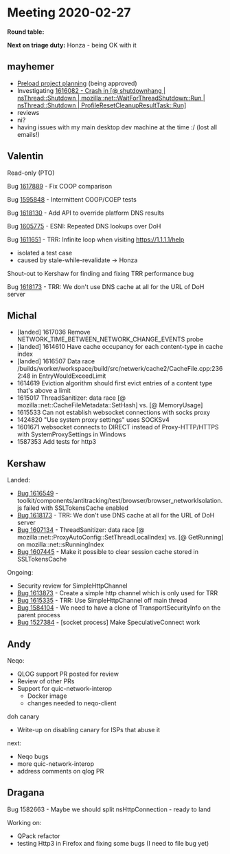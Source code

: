 # Meeting 2020-02-27
**Round table:**

**Next on triage duty:**
Honza - being OK with it
## mayhemer

* [Preload project planning](https://docs.google.com/document/d/11iAbml3EOyE8jxsB0-NLfxLWoDzIq-jCKJHAwLnM7z0/edit?usp=sharing) (being approved) 
* Investigating [1616082 - Crash in [@ shutdownhang | nsThread::Shutdown | mozilla::net::WaitForThreadShutdown::Run | nsThread::Shutdown | ProfileResetCleanupResultTask::Run]](https://bugzilla.mozilla.org/show_bug.cgi?id=1616082)
* reviews
* ni?
* having issues with my main desktop dev machine at the time :/ (lost all emails!)

## Valentin

Read-only (PTO)

Bug [1617889](https://bugzil.la/1617889) - Fix COOP comparison

Bug [1595848](https://bugzil.la/1595848) - Intermittent COOP/COEP tests

Bug [1618130](https://bugzil.la/1618130) - Add API to override platform DNS results

Bug [1605775](https://bugzil.la/1605775) - ESNI: Repeated DNS lookups over DoH

Bug [1611651](https://bugzil.la/1611651) - TRR: Infinite loop when visiting https://1.1.1.1/help

  - isolated a test case
  - caused by stale-while-revalidate -> Honza

Shout-out to Kershaw for finding and fixing TRR performance bug

Bug [1618173](https://bugzil.la/1618173) - TRR: We don't use DNS cache at all for the URL of DoH server

## Michal

- [landed] 1617036 Remove NETWORK_TIME_BETWEEN_NETWORK_CHANGE_EVENTS probe 
- [landed] 1614610 Have cache occupancy for each content-type in cache index
- [landed] 1616507 Data race /builds/worker/workspace/build/src/netwerk/cache2/CacheFile.cpp:2362:48 in EntryWouldExceedLimit
- 1614619 Eviction algorithm should first evict entries of a content type that's above a limit
- 1615017 ThreadSanitizer: data race [@ mozilla::net::CacheFileMetadata::SetHash] vs. [@ MemoryUsage]
- 1615533 Can not establish websocket connections with socks proxy
- 1424820 "Use system proxy settings" uses SOCKSv4
- 1601671 websocket connects to DIRECT instead of Proxy-HTTP/HTTPS with SystemProxySettings in Windows
- 1587353 Add tests for http3

## Kershaw

Landed:

- [Bug 1616549](https://bugzilla.mozilla.org/show_bug.cgi?id=1616549) - toolkit/components/antitracking/test/browser/browser_networkIsolation.js failed with SSLTokensCache enabled
- [Bug 1618173](https://bugzilla.mozilla.org/show_bug.cgi?id=1618173) - TRR: We don't use DNS cache at all for the URL of DoH server
- [Bug 1607134](https://bugzilla.mozilla.org/show_bug.cgi?id=1607134) - ThreadSanitizer: data race [@ mozilla::net::ProxyAutoConfig::SetThreadLocalIndex] vs. [@ GetRunning] on mozilla::net::sRunningIndex
- [Bug 1607445](https://bugzilla.mozilla.org/show_bug.cgi?id=1607445) - Make it possible to clear session cache stored in SSLTokensCache

Ongoing:

- Security review for SimpleHttpChannel
- [Bug 1613873](https://bugzilla.mozilla.org/show_bug.cgi?id=1613873) - Create a simple http channel which is only used for TRR
- [Bug 1615335](https://bugzilla.mozilla.org/show_bug.cgi?id=1615335) - TRR: Use SimpleHttpChannel off main thread
- [Bug 1584104](https://bugzilla.mozilla.org/show_bug.cgi?id=1584104) - We need to have a clone of TransportSecurityInfo on the parent process
-  [Bug 1527384](https://bugzilla.mozilla.org/show_bug.cgi?id=1527384) - [socket process] Make SpeculativeConnect work

## Andy

Neqo:

* QLOG support PR posted for review
* Review of other PRs
* Support for quic-network-interop
  * Docker image
  * changes needed to neqo-client

doh canary

  * Write-up on disabling canary for ISPs that abuse it

next:

* Neqo bugs
* more quic-network-interop
* address comments on qlog PR

## Dragana

Bug 1582663 - Maybe we should split nsHttpConnection - ready to land

Working on:

- QPack refactor
- testing Http3 in Firefox and fixing some bugs (I need to file bug yet)
